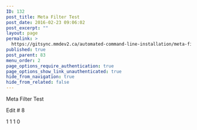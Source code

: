 ```yaml
---
ID: 132
post_title: Meta Filter Test
post_date: 2016-02-23 09:06:02
post_excerpt: ""
layout: page
permalink: >
  https://gitsync.mmdev2.ca/automated-command-line-installation/meta-filter-test/
published: true
post_parent: 83
menu_order: 2
page_options_require_authentication: true
page_options_show_link_unauthenticated: true
hide_from_navigation: true
hide_from_related: false
---
```

Meta Filter Test

Edit # 8

1 1 1 0

